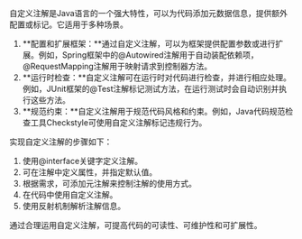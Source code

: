 自定义注解是Java语言的一个强大特性，可以为代码添加元数据信息，提供额外配置或标记。它适用于多种场景。

1. **配置和扩展框架：**通过自定义注解，可以为框架提供配置参数或进行扩展。例如，Spring框架中的@Autowired注解用于自动装配依赖项，@RequestMapping注解用于映射请求到控制器方法。
2. **运行时检查：**自定义注解可在运行时对代码进行检查，并进行相应处理。例如，JUnit框架的@Test注解标记测试方法，在运行测试时会自动识别并执行这些方法。
3. **规范约束：**自定义注解用于规范代码风格和约束。例如，Java代码规范检查工具Checkstyle可使用自定义注解标记违规行为。

实现自定义注解的步骤如下：

1. 使用@interface关键字定义注解。
2. 可在注解中定义属性，并指定默认值。
3. 根据需求，可添加元注解来控制注解的使用方式。
4. 在代码中使用自定义注解。
5. 使用反射机制解析注解信息。

通过合理运用自定义注解，可提高代码的可读性、可维护性和可扩展性。
